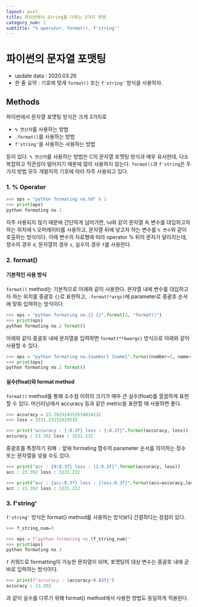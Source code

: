 ```yaml
---
layout: post
title: 파이썬에서 String을 다루는 3가지 방법
category_num: 1
subtitle: "% operator, format(), f'string'"
---
```


# 파이썬의 문자열 포맷팅

- update data : 2020.03.26
- 한 줄 요약 : 기호에 맞게 `format()` 또는 `f'string'` 방식을 사용하자.

## Methods

파이썬에서 문자열 포맷팅 방식은 크게 3가지로

- `% 연산자`를 사용하는 방법
- `.format()`를 사용하는 방법
- `f'string'`을 사용하는 사용하는 방법

등이 있다. `% 연산자`를 사용하는 방법은 C의 문자열 포맷팅 방식과 매우 유사한데, 다소 복잡하고 직관성이 떨어지기 때문에 많이 사용하지 않는다. `format()`과 `f'string`은 두 가지 방법 모두 개발자의 기호에 따라 자주 사용되고 있다.

### 1. % Operator

```python
>>> ops = "python formating no.%d" % 1
>>> print(ops)
python formating no.1
```

자주 사용되지 않기 때문에 간단하게 넘어가면, `%d`와 같이 문자열 속 변수를 대입하고자 하는 위치에 `%` 오퍼레이터를 사용하고, 문자열 뒤에 넣고자 하는 변수를 `% 변수`와 같이 호출하는 방식이다. 이때 변수의 자료형에 따라 operator % 뒤의 문자가 달라지는데, 정수의 경우 `d`, 문자열의 경우 `s`, 실수의 경우 `f`를 사용한다.

### 2. format()

#### 기본적인 사용 방식

`format()` method는 기본적으로 아래와 같이 사용한다. 문자열 내에 변수를 대입하고자 하는 위치를 중괄호 `{}`로 표현하고, `.format(*args)`에 parameter로 중괄호 순서에 맞춰 입력하는 방식이다.

```python
>>> ops = "python formating no.{} {}".format(2, "format()")
>>> print(ops)
python formating no.2 format()
```

아래와 같이 중괄호 내에 문자열을 입력하면 `format(**kwargs)` 방식으로 아래와 같이 사용할 수 있다.

```python
>>> ops = "python formating no.{number} {name}".format(number=2, name="format()")
>>> print(ops)
python formating no.2 format()
```

#### 실수(float)와 format method

`format()` method를 통해 소수점 이하의 크기가 매우 큰 실수(float)를 깔끔하게 표현할 수 있다. 머신러닝에서 accuracy 등과 같은 metric을 표현할 때 사용하면 좋다.

```python
>>> accuracy = 23.392324353534034232
>>> loss = 3231.23232424535

>>> print("accuracy : {:0.3f} loss : {:0.3f}".format(accuracy, loss))
accuracy : 23.392 loss : 3231.232
```

중괄호를 특정하기 위해 `:` 앞에 formating 함수의 parameter 순서를 의미하는 정수 또는 문자열을 넣을 수도 있다.

```python
>>> print("acc : {0:0.3f} loss : {1:0.3f}".format(accuracy, loss))
acc : 23.392 loss : 3231.232

>>> print("acc : {acc:0.3f} loss : {loss:0.3f}".format(acc=accuracy,loss=loss))
acc : 23.392 loss : 3231.232
```

### 3. f'string'

`f'string'` 방식은 format() method를 사용하는 방식보다 간결하다는 장점이 있다.

```python
>>> f_string_num=3

>>> ops = f"python formating no.{f_string_num}"
>>> print(ops)
python formating no.3
```

`f` 키워드로 formatting이 가능한 문자열이 되며, 포맷팅의 대상 변수는 중괄호 내에 곧바로 입력하는 방식이다.

```python
>>> print(f"accuracy : {accuracy:0.03f}")
accuracy : 23.392
```

과 같이 실수를 다루기 위해 format() method에서 사용한 방법도 동일하게 적용된다.
